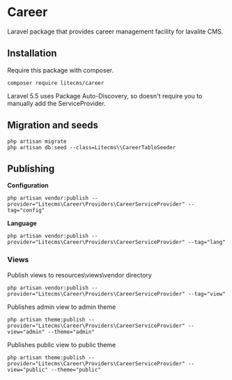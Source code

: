 # Career

Laravel package that provides career management facility for lavalite CMS.

## Installation

Require this package with composer. 

    composer require litecms/career

Laravel 5.5 uses Package Auto-Discovery, so doesn't require you to manually add the ServiceProvider.

## Migration and seeds

    php artisan migrate
    php artisan db:seed --class=Litecms\\CareerTableSeeder


## Publishing

**Configuration**

    php artisan vendor:publish --provider="Litecms\Career\Providers\CareerServiceProvider" --tag="config"

**Language**

    php artisan vendor:publish --provider="Litecms\Career\Providers\CareerServiceProvider" --tag="lang"


### Views

Publish views to resources\views\vendor directory

    php artisan vendor:publish --provider="Litecms\Career\Providers\CareerServiceProvider" --tag="view"

Publishes admin view to admin theme

    php artisan theme:publish --provider="Litecms\Career\Providers\CareerServiceProvider" --view="admin" --theme="admin"

Publishes public view to public theme

    php artisan theme:publish --provider="Litecms\Career\Providers\CareerServiceProvider" --view="public" --theme="public"